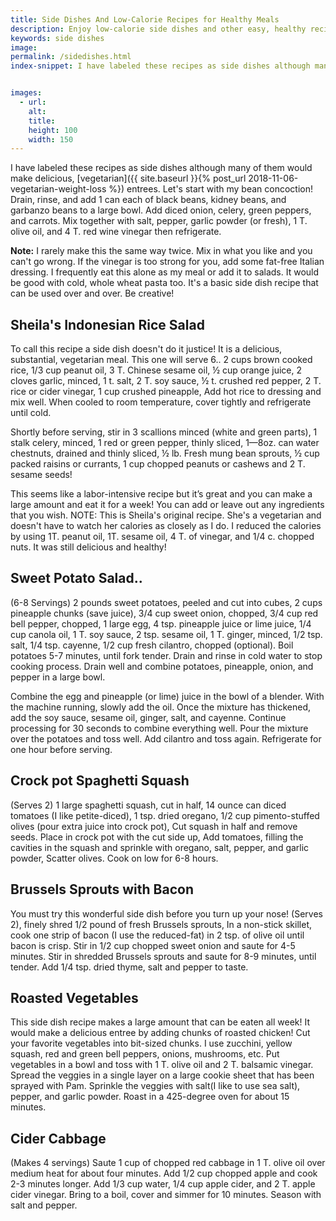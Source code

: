 ```yaml
---
title: Side Dishes And Low-Calorie Recipes for Healthy Meals
description: Enjoy low-calorie side dishes and other easy, healthy recipes that can be eaten as vegetarian entrees, or served with lean protein.
keywords: side dishes
image: 
permalink: /sidedishes.html
index-snippet: I have labeled these recipes as side dishes although many of them would make delicious, vegetarian entrees. Let's start with my bean concoction!


images:
  - url: 
    alt: 
    title: 
    height: 100
    width: 150
---
```


I have labeled these recipes as side dishes although many of them would make delicious, [vegetarian]({{ site.baseurl }}{% post_url 2018-11-06-vegetarian-weight-loss %}) entrees. Let's start with my bean concoction! Drain, rinse, and add 1 can each of black beans, kidney beans, and garbanzo beans to a large bowl. Add diced onion, celery, green peppers, and carrots. Mix together with salt, pepper, garlic powder (or fresh), 1 T. olive oil, and 4 T. red wine vinegar then refrigerate.

__Note:__ I rarely make this the same way twice.  Mix in what you like and you can't go wrong.  If the vinegar is too strong for you, add some fat-free Italian dressing.  I frequently eat this alone as my meal or add it to salads.  It would be good with cold, whole wheat pasta too. It's a basic side dish recipe that can be used over and over.  Be creative!

## Sheila's Indonesian Rice Salad
To call this recipe a side dish doesn't do it justice! It is a delicious, substantial, vegetarian meal. This one will serve 6.. 2 cups brown cooked rice, 1/3 cup peanut oil, 3 T. Chinese sesame oil, ½ cup orange juice, 2 cloves garlic, minced, 1 t. salt, 2 T. soy sauce, ½ t. crushed red pepper, 2 T. rice or cider vinegar, 1 cup crushed pineapple, Add hot rice to dressing and mix well. When cooled to room temperature, cover tightly and refrigerate until cold.  

Shortly before serving, stir in 3 scallions minced (white and green parts), 1 stalk celery, minced, 1 red or green pepper, thinly sliced, 1—8oz. can water chestnuts, drained and thinly sliced, ½ lb. Fresh mung bean sprouts, ½ cup packed raisins or currants, 1 cup chopped peanuts or cashews and 2 T. sesame seeds!

This seems like a labor-intensive recipe but it’s great and you can make a large amount and eat it for a week! You can add or leave out any ingredients that you wish. NOTE: This is Sheila's original recipe. She's a vegetarian and doesn't have to watch her calories as closely as I do. I reduced the calories by using 1T. peanut oil, 1T. sesame oil, 4 T. of vinegar, and 1/4 c. chopped nuts. It was still delicious and healthy!

## Sweet Potato Salad..
(6-8 Servings) 2 pounds sweet potatoes, peeled and cut into cubes, 2 cups pineapple chunks (save juice), 3/4 cup sweet onion, chopped, 3/4 cup red bell pepper, chopped, 1 large egg, 4 tsp. pineapple juice or lime juice, 1/4 cup canola oil, 1 T. soy sauce, 2 tsp. sesame oil, 1 T. ginger, minced, 1/2 tsp. salt, 1/4 tsp. cayenne, 1/2 cup fresh cilantro, chopped (optional). Boil potatoes 5-7 minutes, until fork tender. Drain and rinse in cold water to stop cooking process. Drain well and combine potatoes, pineapple, onion, and pepper in a large bowl.  

Combine the egg and pineapple (or lime) juice in the bowl of a blender. With the machine running, slowly add the oil. Once the mixture has thickened, add the soy sauce, sesame oil, ginger, salt, and cayenne. Continue processing for 30 seconds to combine everything well. Pour the mixture over the potatoes and toss well. Add cilantro and toss again. Refrigerate for one hour before serving.

## Crock pot Spaghetti Squash
(Serves 2) 1 large spaghetti squash, cut in half, 14 ounce can diced tomatoes (I like petite-diced), 1 tsp. dried oregano, 1/2 cup pimento-stuffed olives (pour extra juice into crock pot), Cut squash in half and remove seeds.  Place in crock pot with the cut side up, Add tomatoes, filling the cavities in the squash and sprinkle with oregano, salt, pepper, and garlic powder, Scatter olives. Cook on low for 6-8 hours.

## Brussels Sprouts with Bacon
You must try this wonderful side dish before you turn up your nose! (Serves 2), finely shred 1/2 pound of fresh Brussels sprouts, In a non-stick skillet, cook one strip of bacon (I use the reduced-fat) in 2 tsp. of olive oil until bacon is crisp. Stir in 1/2 cup chopped sweet onion and saute for 4-5 minutes. Stir in shredded Brussels sprouts and saute for 8-9 minutes, until tender. Add 1/4 tsp. dried thyme, salt and pepper to taste.

## Roasted Vegetables
This side dish recipe makes a large amount that can be eaten all week! It would make a delicious entree by adding chunks of roasted chicken! Cut your favorite vegetables into bit-sized chunks. I use zucchini, yellow squash, red and green bell peppers, onions, mushrooms, etc. Put vegetables in a bowl and toss with 1 T. olive oil and 2 T. balsamic vinegar. Spread the veggies in a single layer on a large cookie sheet that has been sprayed with Pam. Sprinkle the veggies with salt(I like to use sea salt), pepper, and garlic powder. Roast in a 425-degree oven for about 15 minutes.

## Cider Cabbage
(Makes 4 servings) Saute 1 cup of chopped red cabbage in 1 T. olive oil over medium heat for about four minutes. Add 1/2 cup chopped apple and cook 2-3 minutes longer. Add 1/3 cup water, 1/4 cup apple cider, and 2 T. apple cider vinegar. Bring to a boil, cover and simmer for 10 minutes. Season with salt and pepper.